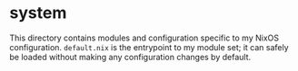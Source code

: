 # system
This directory contains modules and configuration specific to my NixOS configuration. `default.nix` is the entrypoint to my module set; it can safely be loaded without making any configuration changes by default. 
